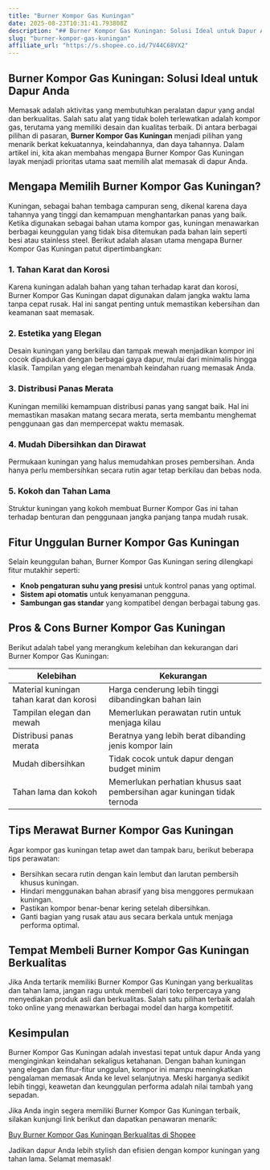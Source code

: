 ```yaml
---
title: "Burner Kompor Gas Kuningan"
date: 2025-08-23T10:31:41.793808Z
description: "## Burner Kompor Gas Kuningan: Solusi Ideal untuk Dapur Anda..."
slug: "burner-kompor-gas-kuningan"
affiliate_url: "https://s.shopee.co.id/7V44C68VX2"
---
```

## Burner Kompor Gas Kuningan: Solusi Ideal untuk Dapur Anda

Memasak adalah aktivitas yang membutuhkan peralatan dapur yang andal dan berkualitas. Salah satu alat yang tidak boleh terlewatkan adalah kompor gas, terutama yang memiliki desain dan kualitas terbaik. Di antara berbagai pilihan di pasaran, **Burner Kompor Gas Kuningan** menjadi pilihan yang menarik berkat kekuatannya, keindahannya, dan daya tahannya. Dalam artikel ini, kita akan membahas mengapa Burner Kompor Gas Kuningan layak menjadi prioritas utama saat memilih alat memasak di dapur Anda.

## Mengapa Memilih Burner Kompor Gas Kuningan?

Kuningan, sebagai bahan tembaga campuran seng, dikenal karena daya tahannya yang tinggi dan kemampuan menghantarkan panas yang baik. Ketika digunakan sebagai bahan utama kompor gas, kuningan menawarkan berbagai keunggulan yang tidak bisa ditemukan pada bahan lain seperti besi atau stainless steel. Berikut adalah alasan utama mengapa Burner Kompor Gas Kuningan patut dipertimbangkan:

### 1. Tahan Karat dan Korosi
Karena kuningan adalah bahan yang tahan terhadap karat dan korosi, Burner Kompor Gas Kuningan dapat digunakan dalam jangka waktu lama tanpa cepat rusak. Hal ini sangat penting untuk memastikan kebersihan dan keamanan saat memasak.

### 2. Estetika yang Elegan
Desain kuningan yang berkilau dan tampak mewah menjadikan kompor ini cocok dipadukan dengan berbagai gaya dapur, mulai dari minimalis hingga klasik. Tampilan yang elegan menambah keindahan ruang memasak Anda.

### 3. Distribusi Panas Merata
Kuningan memiliki kemampuan distribusi panas yang sangat baik. Hal ini memastikan masakan matang secara merata, serta membantu menghemat penggunaan gas dan mempercepat waktu memasak.

### 4. Mudah Dibersihkan dan Dirawat
Permukaan kuningan yang halus memudahkan proses pembersihan. Anda hanya perlu membersihkan secara rutin agar tetap berkilau dan bebas noda.

### 5. Kokoh dan Tahan Lama
Struktur kuningan yang kokoh membuat Burner Kompor Gas ini tahan terhadap benturan dan penggunaan jangka panjang tanpa mudah rusak.

## Fitur Unggulan Burner Kompor Gas Kuningan

Selain keunggulan bahan, Burner Kompor Gas Kuningan sering dilengkapi fitur mutakhir seperti:

- **Knob pengaturan suhu yang presisi** untuk kontrol panas yang optimal.
- **Sistem api otomatis** untuk kenyamanan pengguna.
- **Sambungan gas standar** yang kompatibel dengan berbagai tabung gas.

## Pros & Cons Burner Kompor Gas Kuningan

Berikut adalah tabel yang merangkum kelebihan dan kekurangan dari Burner Kompor Gas Kuningan:

| Kelebihan | Kekurangan |
| --- | --- |
| Material kuningan tahan karat dan korosi | Harga cenderung lebih tinggi dibandingkan bahan lain |
| Tampilan elegan dan mewah | Memerlukan perawatan rutin untuk menjaga kilau |
| Distribusi panas merata | Beratnya yang lebih berat dibanding jenis kompor lain |
| Mudah dibersihkan | Tidak cocok untuk dapur dengan budget minim |
| Tahan lama dan kokoh | Memerlukan perhatian khusus saat pembersihan agar kuningan tidak ternoda |

## Tips Merawat Burner Kompor Gas Kuningan

Agar kompor gas kuningan tetap awet dan tampak baru, berikut beberapa tips perawatan:

- Bersihkan secara rutin dengan kain lembut dan larutan pembersih khusus kuningan.
- Hindari menggunakan bahan abrasif yang bisa menggores permukaan kuningan.
- Pastikan kompor benar-benar kering setelah dibersihkan.
- Ganti bagian yang rusak atau aus secara berkala untuk menjaga performa optimal.

## Tempat Membeli Burner Kompor Gas Kuningan Berkualitas

Jika Anda tertarik memiliki Burner Kompor Gas Kuningan yang berkualitas dan tahan lama, jangan ragu untuk membeli dari toko terpercaya yang menyediakan produk asli dan berkualitas. Salah satu pilihan terbaik adalah toko online yang menawarkan berbagai model dan harga kompetitif.

## Kesimpulan

Burner Kompor Gas Kuningan adalah investasi tepat untuk dapur Anda yang menginginkan keindahan sekaligus ketahanan. Dengan bahan kuningan yang elegan dan fitur-fitur unggulan, kompor ini mampu meningkatkan pengalaman memasak Anda ke level selanjutnya. Meski harganya sedikit lebih tinggi, keawetan dan keunggulan performa adalah nilai tambah yang sepadan.

Jika Anda ingin segera memiliki Burner Kompor Gas Kuningan terbaik, silakan kunjungi link berikut dan dapatkan penawaran menarik:

[Buy Burner Kompor Gas Kuningan Berkualitas di Shopee](https://s.shopee.co.id/7V44C68VX2)

Jadikan dapur Anda lebih stylish dan efisien dengan kompor kuningan yang tahan lama. Selamat memasak!